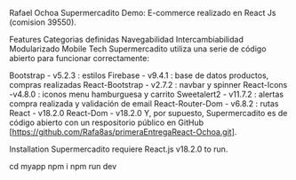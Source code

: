 Rafael Ochoa
Supermercadito
Demo: 
E-commerce realizado en React Js (comision 39550).

Features
Categorias definidas
Navegabilidad
Intercambiabilidad
Modularizado
Mobile
Tech
Supermercadito utiliza una serie de código abierto para funcionar correctamente:

Bootstrap - v5.2.3 : estilos
Firebase - v9.4.1 : base de datos productos, compras realizadas
React-Bootstrap - v2.7.2 : navbar y spinner
React-Icons -v4.8.0 : iconos menu hamburguesa y carrito
Sweetalert2 - v11.7.2 : alertas compra realizada y validación de email
React-Router-Dom - v6.8.2 : rutas
React - v18.2.0
React-Dom - v18.2.0
Y, por supuesto, Supermercadito es de código abierto con un respositorio público en GitHub [https://github.com/Rafa8as/primeraEntregaReact-Ochoa.git].

Installation
Supermercadito requiere React.js v18.2.0 to run.

cd myapp
npm i
npm run dev

